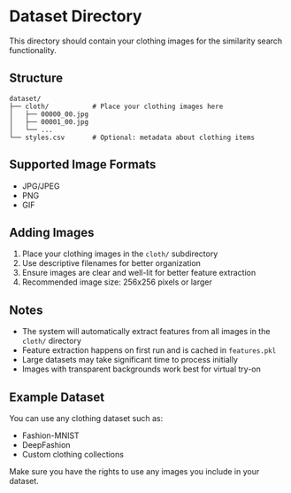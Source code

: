 # Dataset Directory

This directory should contain your clothing images for the similarity search functionality.

## Structure

```
dataset/
├── cloth/           # Place your clothing images here
│   ├── 00000_00.jpg
│   ├── 00001_00.jpg
│   └── ...
└── styles.csv       # Optional: metadata about clothing items
```

## Supported Image Formats

- JPG/JPEG
- PNG
- GIF

## Adding Images

1. Place your clothing images in the `cloth/` subdirectory
2. Use descriptive filenames for better organization
3. Ensure images are clear and well-lit for better feature extraction
4. Recommended image size: 256x256 pixels or larger

## Notes

- The system will automatically extract features from all images in the `cloth/` directory
- Feature extraction happens on first run and is cached in `features.pkl`
- Large datasets may take significant time to process initially
- Images with transparent backgrounds work best for virtual try-on

## Example Dataset

You can use any clothing dataset such as:
- Fashion-MNIST
- DeepFashion
- Custom clothing collections

Make sure you have the rights to use any images you include in your dataset.
